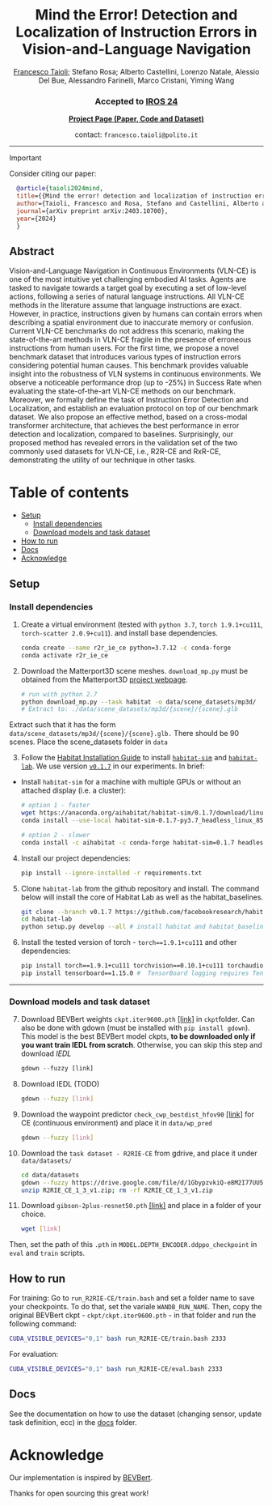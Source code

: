 
<h1 align="center">
Mind the Error! Detection and Localization of Instruction Errors in Vision-and-Language Navigation
</h1>

<div>
    <p align="center">
    <a href='https://francescotaioli.github.io/' target='_blank'>Francesco Taioli</a>;
    Stefano Rosa;
     Alberto Castellini, Lorenzo Natale, Alessio Del Bue, Alessandro Farinelli, Marco Cristani, Yiming Wang
    </p>
</div>

<h3 align="center">
<!-- <a href="https://arxiv.org/abs/2303.00304">Paper</a> | -->
 <!-- <a href="https://youtu.be/oLo3L0oMcWQ">Video</a> | -->
 Accepted to
  <a href="https://iros2024-abudhabi.org/">IROS 24</a></h3>

<!-- [![arXiv](https://img.shields.io/badge/arXiv-2403.10700-b31b1b.svg)](https://arxiv.org/abs/2403.10700) -->

<div align="center">
  <strong><a href="https://intelligolabs.github.io/R2RIE-CE/">Project Page (Paper, Code and Dataset)</a></strong>
</div>


<p align="center">
contact: <code>francesco.taioli@polito.it</code>
</p>
<hr>

> [!IMPORTANT]
> Consider citing our paper:
> ```BibTeX
>   @article{taioli2024mind,
>   title={{Mind the error! detection and localization of instruction errors in vision-and-language navigation}},
>   author={Taioli, Francesco and Rosa, Stefano and Castellini, Alberto and Natale, Lorenzo and Del Bue, Alessio and Farinelli, Alessandro and Cristani, Marco and Wang, Yiming},
>   journal={arXiv preprint arXiv:2403.10700},
>   year={2024}
>   }
>   ```


## Abstract
Vision-and-Language Navigation in Continuous Environments (VLN-CE) is one of the most intuitive yet challenging embodied AI tasks. Agents are tasked to navigate towards a target goal by executing a set of low-level actions, following a series of natural language instructions. All VLN-CE methods in the literature assume that language instructions are exact. However, in practice, instructions given by humans can contain errors when describing a spatial environment due to inaccurate memory or confusion. Current VLN-CE benchmarks do not address this scenario, making the state-of-the-art methods in VLN-CE fragile in the presence of erroneous instructions from human users. For the first time, we propose a novel benchmark dataset that introduces various types of instruction errors considering potential human causes. This benchmark provides valuable insight into the robustness of VLN systems in continuous environments. We observe a noticeable performance drop (up to -25%) in Success Rate when evaluating the state-of-the-art VLN-CE methods on our benchmark. Moreover, we formally define the task of Instruction Error Detection and Localization, and establish an evaluation protocol on top of our benchmark dataset. We also propose an effective method, based on a cross-modal transformer architecture, that achieves the best performance in error detection and localization, compared to baselines. Surprisingly, our proposed method has revealed errors in the validation set of the two commonly used datasets for VLN-CE, i.e., R2R-CE and RxR-CE, demonstrating the utility of our technique in other tasks.

Table of contents
=================

<!--ts-->
   * [Setup](#setup)
      * [Install dependencies](#install-dependencies)
      * [Download models and task dataset](#download-models-and-task-dataset)
   * [How to run](#how-to-run)
   * [Docs](#docs)
   * [Acknowledge](#acknowledge)

<!--te-->

## Setup

### Install dependencies
1. Create a virtual environment (tested with ```python 3.7```, ```torch 1.9.1+cu111```, ```torch-scatter 2.0.9+cu11```). and install base dependencies.
   ```bash
   conda create --name r2r_ie_ce python=3.7.12 -c conda-forge
   conda activate r2r_ie_ce
   ```
2. Download the Matterport3D scene meshes. `download_mp.py` must be obtained from the Matterport3D [project webpage](https://niessner.github.io/Matterport/).

   ```bash
   # run with python 2.7
   python download_mp.py --task habitat -o data/scene_datasets/mp3d/
   # Extract to: ./data/scene_datasets/mp3d/{scene}/{scene}.glb
   ```
Extract such that it has the form ```data/scene_datasets/mp3d/{scene}/{scene}.glb.``` There should be 90 scenes. Place the scene_datasets folder in ```data```

3. Follow the [Habitat Installation Guide](https://github.com/facebookresearch/habitat-lab#installation) to install [`habitat-sim`](https://github.com/facebookresearch/habitat-sim) and [`habitat-lab`](https://github.com/facebookresearch/habitat-lab). We use version [`v0.1.7`](https://github.com/facebookresearch/habitat-lab/releases/tag/v0.1.7) in our experiments. In brief:

- Install `habitat-sim` for a machine with multiple GPUs or without an attached display (i.e. a cluster):
   ```bash
   # option 1 - faster
   wget https://anaconda.org/aihabitat/habitat-sim/0.1.7/download/linux-64/habitat-sim-0.1.7-py3.7_headless_linux_856d4b08c1a2632626bf0d205bf46471a99502b7.tar.bz2
   conda install --use-local habitat-sim-0.1.7-py3.7_headless_linux_856d4b08c1a2632626bf0d205bf46471a99502b7.tar.bz2

   ```
   ```bash
   # option 2 - slower
   conda install -c aihabitat -c conda-forge habitat-sim=0.1.7 headless
   ```
4. Install our project dependencies:
   ```bash
   pip install --ignore-installed -r requirements.txt
   ```
5. Clone `habitat-lab` from the github repository and install. The command below will install the core of Habitat Lab as well as the habitat_baselines.

   ```bash
   git clone --branch v0.1.7 https://github.com/facebookresearch/habitat-lab.git
   cd habitat-lab
   python setup.py develop --all # install habitat and habitat_baselines
   ```

6. Install the tested version of torch - ```torch==1.9.1+cu111``` and other dependencies:
   ```bash
   pip install torch==1.9.1+cu111 torchvision==0.10.1+cu111 torchaudio==0.9.1 -f https://download.pytorch.org/whl/torch_stable.html
   pip install tensorboard==1.15.0 #  TensorBoard logging requires TensorBoard version 1.15 or above
   ```

---

### Download models and task dataset
7. Download BEVBert weights ```ckpt.iter9600.pth``` [[link]](https://drive.google.com/file/d/1-2u1NWmwpX09Rg7uT5mABo-CBTsLthGm/view?usp=sharing) in `ckpt`folder. Can also be done with gdown (must be installed with ```pip install gdown```). This model is the best BEVBert model ckpts, **to be downloaded only if you want train IEDL from scratch**. Otherwise, you can skip this step and download *IEDL*
   ```python
   gdown --fuzzy [link]
   ```
8. Download IEDL (TODO)
   ```bash
   gdown --fuzzy [link]
   ```
9. Download the waypoint predictor ```check_cwp_bestdist_hfov90``` [[link]](https://drive.google.com/file/d/1goXbgLP2om9LsEQZ5XvB0UpGK4A5SGJC/view) for CE (continuous environment) and place it in ```data/wp_pred```
   ```bash
   gdown --fuzzy [link]
   ```

10. Download the ```task dataset - R2RIE-CE``` from gdrive, and place it under ``` data/datasets/```
   
      ```bash
      cd data/datasets
      gdown --fuzzy https://drive.google.com/file/d/1GbypzvkiQ-e8M2I77UU5YDIZXi1sHkC3/view?usp=sharing
      unzip R2RIE_CE_1_3_v1.zip; rm -rf R2RIE_CE_1_3_v1.zip
      ```

11. Download ```gibson-2plus-resnet50.pth``` [[link]](https://dl.fbaipublicfiles.com/habitat/data/baselines/v1/ddppo/ddppo-models/gibson-2plus-resnet50.pth) and place in a folder of your choice. 
      ```bash
      wget [link]
      ```
Then, set the path of this ```.pth``` in ```MODEL.DEPTH_ENCODER.ddppo_checkpoint``` in ```eval``` and ```train``` scripts.


## How to run
For training:
Go to ```run_R2RIE-CE/train.bash``` and set a folder name to save your checkpoints. To do that, set the variale ```WANDB_RUN_NAME```. Then, copy the original BEVBert ckpt - ```ckpt/ckpt.iter9600.pth``` - in that folder and run the following command:
```bash
CUDA_VISIBLE_DEVICES="0,1" bash run_R2RIE-CE/train.bash 2333
```

For evaluation:
```bash
CUDA_VISIBLE_DEVICES="0,1" bash run_R2RIE-CE/eval.bash 2333
```

## Docs
See the documentation on how to use the dataset (changing sensor, update task definition, ecc) in the [docs](docs/docs.md) folder.

# Acknowledge

Our implementation is inspired by [BEVBert](https://github.com/MarSaKi/VLN-BEVBert).

Thanks for open sourcing this great work!

